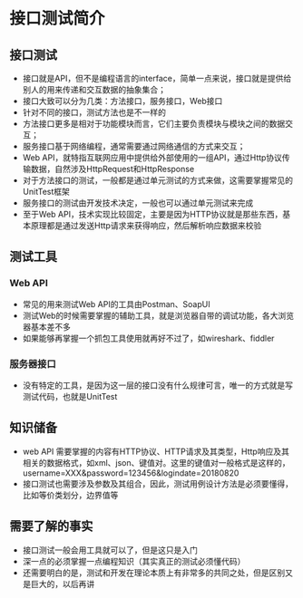 # 接口测试简介
## 接口测试
- 接口就是API，但不是编程语言的interface，简单一点来说，接口就是提供给别人的用来传递和交互数据的抽象集合；
- 接口大致可以分为几类：方法接口，服务接口，Web接口
- 针对不同的接口，测试方法也是不一样的
- 方法接口更多是相对于功能模块而言，它们主要负责模块与模块之间的数据交互；
- 服务接口基于网络编程，通常需要通过网络通信的方式来交互；
- Web API，就特指互联网应用中提供给外部使用的一组API，通过Http协议传输数据，自然涉及HttpRequest和HttpResponse
- 对于方法接口的测试，一般都是通过单元测试的方式来做，这需要掌握常见的UnitTest框架
- 服务接口的测试由开发技术决定，一般也可以通过单元测试来完成
- 至于Web API，技术实现比较固定，主要是因为HTTP协议就是那些东西，基本原理都是通过发送Http请求来获得响应，然后解析响应数据来校验

## 测试工具

### Web API

- 常见的用来测试Web API的工具由Postman、SoapUI
- 测试Web的时候需要掌握的辅助工具，就是浏览器自带的调试功能，各大浏览器基本差不多
- 如果能够再掌握一个抓包工具使用就再好不过了，如wireshark、fiddler
  
### 服务器接口
- 没有特定的工具，是因为这一层的接口没有什么规律可言，唯一的方式就是写测试代码，也就是UnitTest

## 知识储备

- web API 需要掌握的内容有HTTP协议、HTTP请求及其类型，Http响应及其相关的数据格式，如xml、json、键值对。这里的键值对一般格式是这样的，username=XXX&password=123456&logindate=20180820
- 接口测试也需要涉及参数及其组合，因此，测试用例设计方法是必须要懂得，比如等价类划分，边界值等

## 需要了解的事实

- 接口测试一般会用工具就可以了，但是这只是入门
- 深一点的必须掌握一点编程知识（其实真正的测试必须懂代码）
- 还需要明白的是，测试和开发在理论本质上有非常多的共同之处，但是区别又是巨大的，以后再讲